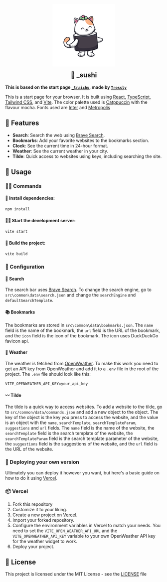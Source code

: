 <h2 align="center">
    <img src="https://raw.githubusercontent.com/adriankarlen/_sushi/main/misc/logo.png" width="200" alt="Logo"/>
    <br/>
    <img src="https://raw.githubusercontent.com/adriankarlen/_sushi/main/misc/transparent.png" height="30" width="0px"/>
    🍣 _sushi
    <img src="https://raw.githubusercontent.com/adriankarlen/_sushi/main/misc/transparent.png" height="30" width="0px"/>
</h2>

**This is based on the start page
[`_traichu`](https://github.com/Tressley/_traichu), made by
[`Tressly`](https://github.com/Tressley)**

This is a start page for your browser. It is built using
[React](https://reactjs.org/), [TypeScript](https://www.typescriptlang.org/),
[Tailwind CSS](https://tailwindcss.com/), and [Vite](https://vitejs.dev/). The
color palette used is [Catppuccin](https://github.com/catppuccin) with the
flavour mocha. Fonts used are [Inter](https://rsms.me/inter/) and
[Metropolis](https://github.com/dw5/Metropolis)

## 🌟 Features

-   **Search**: Search the web using [Brave Search](https://search.brave.com/).
-   **Bookmarks**: Add your favorite websites to the bookmarks section.
-   **Clock**: See the current time in 24-hour format.
-   **Weather**: See the current weather in your city.
-   **Tilde**: Quick access to websites using keys, including searching the
    site.

## 🔧 Usage

### 👷‍♂️ Commands

#### 💾 Install dependencies:

```bash
npm install
```

#### 🏃‍♂️ Start the development server:

```bash
vite start
```

#### 🔨 Build the project:

```bash
vite build
```

### 👾 Configuration

#### 🔎 Search

The search bar uses [Brave Search](https://search.brave.com/). To change the
search engine, go to `src\common\data\search.json` and change the `searchEngine`
and `defaultSearchTemplate`.

#### 📚 Bookmarks

The bookmarks are stored in `src\common\data\bookmarks.json`. The `name` field
is the name of the bookmark, the `url` field is the URL of the bookmark, and the
`icon` field is the icon of the bookmark. The icon uses DuckDuckGo favicon api.

#### 🌈 Weather

The weather is fetched from [OpenWeather](https://openweathermap.org/). To make
this work you need to get an API key from OpenWeather and add it to a `.env`
file in the root of the project. The `.env` file should look like this:

```
VITE_OPENWEATHER_API_KEY=your_api_key
```

#### 〰️ Tilde

The tilde is a quick way to access websites. To add a website to the tilde, go
to `src/common/data/commands.json` and add a new object to the object. The key
of the object is the key you press to access the website, and the value is an
object with the `name`, `searchTemplate`, `searchTemplateParam`, `suggestions`
and `url` fields. The `name` field is the name of the website, the
`searchTemplate` field is the search template of the website, the
`searchTemplateParam` field is the search template parameter of the website, the
`suggestions` field is the suggestions of the website, and the `url` field is
the URL of the website.

### 🚀 Deploying your own version

Ultimately you can deploy it however you want, but here's a basic guide on how
to do it using [Vercel](https://vercel.com/).

### 📦 Vercel

1. Fork this repository
2. Customize it to your liking.
3. Create a new project on [Vercel](https://vercel.com/).
4. Import your forked repository.
5. Configure the environment variables in Vercel to match your needs. You need
   to set the `VITE_OPEN_WEATHER_API_URL` and the `VITE_OPENWEATHER_API_KEY`
   variable to your own OpenWeather API key for the weather widget to work.
6. Deploy your project.

## 📜 License

This project is licensed under the MIT License - see the
[LICENSE](https://github.com/adriankarlen/_sushi/blob/main/LICENSE) file
